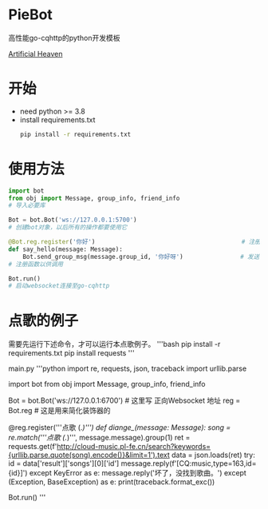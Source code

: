 # PieBot
高性能go-cqhttp的python开发模板

[Artificial Heaven](https://moeiris.asia/)

# 开始
- need python >= 3.8
- install requirements.txt
    ```bash
    pip install -r requirements.txt
    ```

# 使用方法
```python
import bot
from obj import Message, group_info, friend_info
# 导入必要库
```

```python
Bot = bot.Bot('ws://127.0.0.1:5700')
# 创建bot对象，以后所有的操作都要使用它
```

```python
@Bot.reg.register('你好')                                         # 注册函数，使用正则匹配
def say_hello(message: Message):
    Bot.send_group_msg(message.group_id, '你好呀')                # 发送群消息，message对象可以取obj.py查看
# 注册函数以供调用
```

```python
Bot.run()
# 启动websocket连接至go-cqhttp
```

# 点歌的例子

需要先运行下述命令，才可以运行本点歌例子。
'''bash
pip install -r requirements.txt
pip install requests
'''

main.py
'''python
import re, requests, json, traceback
import urllib.parse

import bot
from obj import Message, group_info, friend_info

Bot = bot.Bot('ws://127.0.0.1:6700')    # 这里写 正向Websocket 地址
reg = Bot.reg                           # 这是用来简化装饰器的


@reg.register('''点歌 (.*)''')
def diange_(message: Message):
    song = re.match('''点歌 (.*)''', message.message).group(1)
    ret = requests.get(f'http://cloud-music.pl-fe.cn/search?keywords={urllib.parse.quote(song).encode()}&limit=1').text
    data = json.loads(ret)
    try:
        id = data['result']['songs'][0]['id']
        message.reply(f'[CQ:music,type=163,id={id}]')
    except KeyError as e:
        message.reply('坏了，没找到歌曲。')
    except (Exception, BaseException) as e:
        print(traceback.format_exc())


Bot.run()
'''
